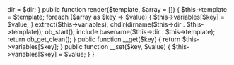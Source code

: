 <?php

namespace Core\Framework;

class Template {

    protected $dir;
    protected $template;
    protected $variables = array();

    public function __construct($dir) {
        $this->dir = $dir;
    }

    public function render($template, $array = []) {
        $this->template = $template;
        foreach ($array as $key => $value) {
            $this->variables[$key] = $value;
        }
        extract($this->variables);
        chdir(dirname($this->dir . $this->template));
        ob_start();
        include basename($this->dir . $this->template);
        return ob_get_clean();
    }

    public function __get($key) {
        return $this->variables[$key];
    }

    public function __set($key, $value) {
        $this->variables[$key] = $value;
    }

}
